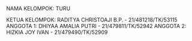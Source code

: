 NAMA KELOMPOK: TURU

KETUA KELOMPOK: RADITYA CHRISTOAJI B.P. - 21/481218/TK/53115
ANGGOTA 1: DHIYAA AMALIA PUTRI - 21/479811/TK/52942
ANGGOTA 2: HIZKIA JOY IVAN - 21/479490/TK/52909

